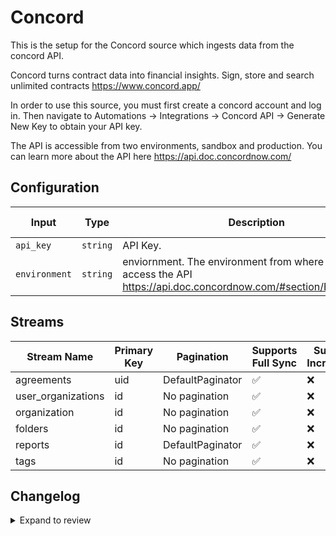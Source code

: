 # Concord
This is the setup for the Concord source which ingests data from the concord API.

Concord turns contract data into financial insights. Sign, store and search unlimited contracts https://www.concord.app/

In order to use this source, you must first create a concord account and log in. Then navigate to Automations -> Integrations -> Concord API -> Generate New Key to obtain your API key.

The API is accessible from two environments, sandbox and production. You can learn more about the API here https://api.doc.concordnow.com/

## Configuration

| Input | Type | Description | Default Value |
|-------|------|-------------|---------------|
| `api_key` | `string` | API Key.  |  |
| `environment` | `string` | enviornment. The environment from where you want to access the API https://api.doc.concordnow.com/#section/Environments. |  |


## Streams
| Stream Name | Primary Key | Pagination | Supports Full Sync | Supports Incremental |
|-------------|-------------|------------|---------------------|----------------------|
| agreements | uid | DefaultPaginator | ✅ |  ❌  |
| user_organizations | id | No pagination | ✅ |  ❌  |
| organization | id | No pagination | ✅ |  ❌  |
| folders | id | No pagination | ✅ |  ❌  |
| reports | id | DefaultPaginator | ✅ |  ❌  |
| tags | id | No pagination | ✅ |  ❌  |

## Changelog

<details>
  <summary>Expand to review</summary>

| Version          | Date              | Pull Request | Subject        |
|------------------|-------------------|--------------|----------------|
| 0.0.33 | 2025-08-23 | [65291](https://github.com/airbytehq/airbyte/pull/65291) | Update dependencies |
| 0.0.32 | 2025-08-09 | [64792](https://github.com/airbytehq/airbyte/pull/64792) | Update dependencies |
| 0.0.31 | 2025-07-26 | [64038](https://github.com/airbytehq/airbyte/pull/64038) | Update dependencies |
| 0.0.30 | 2025-07-19 | [63586](https://github.com/airbytehq/airbyte/pull/63586) | Update dependencies |
| 0.0.29 | 2025-07-12 | [62975](https://github.com/airbytehq/airbyte/pull/62975) | Update dependencies |
| 0.0.28 | 2025-07-05 | [62771](https://github.com/airbytehq/airbyte/pull/62771) | Update dependencies |
| 0.0.27 | 2025-06-28 | [62301](https://github.com/airbytehq/airbyte/pull/62301) | Update dependencies |
| 0.0.26 | 2025-06-21 | [61978](https://github.com/airbytehq/airbyte/pull/61978) | Update dependencies |
| 0.0.25 | 2025-06-14 | [61287](https://github.com/airbytehq/airbyte/pull/61287) | Update dependencies |
| 0.0.24 | 2025-05-24 | [60373](https://github.com/airbytehq/airbyte/pull/60373) | Update dependencies |
| 0.0.23 | 2025-05-10 | [60030](https://github.com/airbytehq/airbyte/pull/60030) | Update dependencies |
| 0.0.22 | 2025-05-03 | [59386](https://github.com/airbytehq/airbyte/pull/59386) | Update dependencies |
| 0.0.21 | 2025-04-26 | [58305](https://github.com/airbytehq/airbyte/pull/58305) | Update dependencies |
| 0.0.20 | 2025-04-12 | [57823](https://github.com/airbytehq/airbyte/pull/57823) | Update dependencies |
| 0.0.19 | 2025-04-05 | [57196](https://github.com/airbytehq/airbyte/pull/57196) | Update dependencies |
| 0.0.18 | 2025-03-29 | [56511](https://github.com/airbytehq/airbyte/pull/56511) | Update dependencies |
| 0.0.17 | 2025-03-22 | [55934](https://github.com/airbytehq/airbyte/pull/55934) | Update dependencies |
| 0.0.16 | 2025-03-08 | [55294](https://github.com/airbytehq/airbyte/pull/55294) | Update dependencies |
| 0.0.15 | 2025-03-01 | [54929](https://github.com/airbytehq/airbyte/pull/54929) | Update dependencies |
| 0.0.14 | 2025-02-22 | [54407](https://github.com/airbytehq/airbyte/pull/54407) | Update dependencies |
| 0.0.13 | 2025-02-15 | [53750](https://github.com/airbytehq/airbyte/pull/53750) | Update dependencies |
| 0.0.12 | 2025-02-08 | [53312](https://github.com/airbytehq/airbyte/pull/53312) | Update dependencies |
| 0.0.11 | 2025-02-01 | [52864](https://github.com/airbytehq/airbyte/pull/52864) | Update dependencies |
| 0.0.10 | 2025-01-25 | [52308](https://github.com/airbytehq/airbyte/pull/52308) | Update dependencies |
| 0.0.9 | 2025-01-18 | [51621](https://github.com/airbytehq/airbyte/pull/51621) | Update dependencies |
| 0.0.8 | 2025-01-11 | [51131](https://github.com/airbytehq/airbyte/pull/51131) | Update dependencies |
| 0.0.7 | 2024-12-28 | [50510](https://github.com/airbytehq/airbyte/pull/50510) | Update dependencies |
| 0.0.6 | 2024-12-21 | [50057](https://github.com/airbytehq/airbyte/pull/50057) | Update dependencies |
| 0.0.5 | 2024-12-14 | [49475](https://github.com/airbytehq/airbyte/pull/49475) | Update dependencies |
| 0.0.4 | 2024-12-12 | [49160](https://github.com/airbytehq/airbyte/pull/49160) | Update dependencies |
| 0.0.3 | 2024-12-11 | [48913](https://github.com/airbytehq/airbyte/pull/48913) | Starting with this version, the Docker image is now rootless. Please note that this and future versions will not be compatible with Airbyte versions earlier than 0.64 |
| 0.0.2 | 2024-11-04 | [48215](https://github.com/airbytehq/airbyte/pull/48215) | Update dependencies |
| 0.0.1 | 2024-10-16 | | Initial release by [@aazam-gh](https://github.com/aazam-gh) via Connector Builder |

</details>
